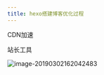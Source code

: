 ```yaml
---
title: hexo搭建博客优化过程
---
```




CDN加速

站长工具

![image-20190302162042483](https://ws2.sinaimg.cn/large/006tKfTcly1g0oixpq8joj312v0u0tj3.jpg)

